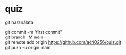 # quiz

git használata

git commit -m "first commit" \
git branch -M main \
git remote add origin https://github.com/adri0256/quiz.git \
git push -u origin main
